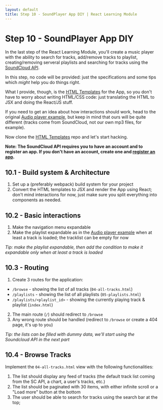 ```yaml
---
layout: default
title: Step 10 - SoundPlayer App DIY | React Learning Module
---
```


# Step 10 - SoundPlayer App DIY

In the last step of the React Learning Module, you'll create a music player with the ability to search for tracks, add/remove tracks to playlist, creating/removing serveral playlists and searching for tracks using the [SoundCloud API](https://developers.soundcloud.com/).

In this step, no code will be provided: just the specifications and some tips which *might* help you do things right.

What I provide, though, is the [HTML Templates](https://github.com/tszekely/soundplayer-react-html) for the App, so you don't have to worry about writing HTML/CSS code: just translating the HTML to JSX and doing the React/JS stuff.

If you need to get an idea about how interactions should work, head to the original [Audio player example](http://tutorialzine.com/2015/03/html5-music-player/), but keep in mind that ours will be quite different (tracks come from SoundCloud, not our own mp3 files, for example).

Now clone the [HTML Templates](https://github.com/tszekely/soundplayer-react-html) repo and let's start hacking.

**Note: The SoundCloud API requires you to have an account and to register an app. If you don't have an account, create one and [register an app](http://soundcloud.com/you/apps/new).**

## 10.1 - Build system & Architecture

1. Set up a (preferably webpack) build system for your project
2. Convert the HTML templates to JSX and render the App using React; don't mind interactions for now, just make sure you split everything into components as needed.

## 10.2 - Basic interactions

1. Make the navigation menu expandable
2. Make the playlist expandable as in the [Audio player example](http://tutorialzine.com/2015/03/html5-music-player/) when at least a track is loaded; the tracklist can be empty for now 

*Tip: make the playlist expandable, then add the condition to make it expandable only when at least a track is loaded*

## 10.3 - Routing

1. Create 3 routes for the application:
  - `/browse` - showing the list of all tracks (`04-all-tracks.html`)
  - `/playlists` - showing the list of all playlists (`05-playlists.html`)
  - `/playlists/<playlist_id>` - showing the currently playing track & playlist (`index.html`)
2. The main route (`/`) should redirect to `/browse`
3. Any wrong route should be handled (redirect to `/browse` or create a 404 page, it's up to you)

*Tip: the lists can be filled with dummy data, we'll start using the Soundcloud API in the next part*

## 10.4 - Browse Tracks

Implement the `04-all-tracks.html` view with the following functionalities:

1. The list should display any feed of tracks (the default track list coming from the SC API, a chart, a user's tracks, etc.)
2. The list should be paginated with 30 items, with either infinite scroll or a "Load more" button at the bottom
3. The user should be able to search for tracks using the search bar at the top; 
